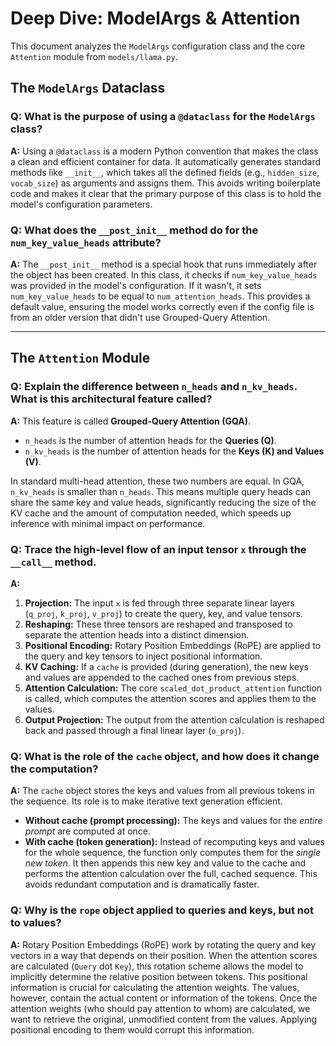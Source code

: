 # Deep Dive: ModelArgs & Attention

This document analyzes the `ModelArgs` configuration class and the core `Attention` module from `models/llama.py`.

## The `ModelArgs` Dataclass

### Q: What is the purpose of using a `@dataclass` for the `ModelArgs` class?

**A:** Using a `@dataclass` is a modern Python convention that makes the class a clean and efficient container for data. It automatically generates standard methods like `__init__`, which takes all the defined fields (e.g., `hidden_size`, `vocab_size`) as arguments and assigns them. This avoids writing boilerplate code and makes it clear that the primary purpose of this class is to hold the model's configuration parameters.

### Q: What does the `__post_init__` method do for the `num_key_value_heads` attribute?

**A:** The `__post_init__` method is a special hook that runs immediately after the object has been created. In this class, it checks if `num_key_value_heads` was provided in the model's configuration. If it wasn't, it sets `num_key_value_heads` to be equal to `num_attention_heads`. This provides a default value, ensuring the model works correctly even if the config file is from an older version that didn't use Grouped-Query Attention.

---

## The `Attention` Module

### Q: Explain the difference between `n_heads` and `n_kv_heads`. What is this architectural feature called?

**A:** This feature is called **Grouped-Query Attention (GQA)**.
* `n_heads` is the number of attention heads for the **Queries (Q)**.
* `n_kv_heads` is the number of attention heads for the **Keys (K) and Values (V)**.

In standard multi-head attention, these two numbers are equal. In GQA, `n_kv_heads` is smaller than `n_heads`. This means multiple query heads can share the same key and value heads, significantly reducing the size of the KV cache and the amount of computation needed, which speeds up inference with minimal impact on performance.

### Q: Trace the high-level flow of an input tensor `x` through the `__call__` method.

**A:**
1.  **Projection:** The input `x` is fed through three separate linear layers (`q_proj`, `k_proj`, `v_proj`) to create the query, key, and value tensors.
2.  **Reshaping:** These three tensors are reshaped and transposed to separate the attention heads into a distinct dimension.
3.  **Positional Encoding:** Rotary Position Embeddings (RoPE) are applied to the query and key tensors to inject positional information.
4.  **KV Caching:** If a `cache` is provided (during generation), the new keys and values are appended to the cached ones from previous steps.
5.  **Attention Calculation:** The core `scaled_dot_product_attention` function is called, which computes the attention scores and applies them to the values.
6.  **Output Projection:** The output from the attention calculation is reshaped back and passed through a final linear layer (`o_proj`).

### Q: What is the role of the `cache` object, and how does it change the computation?

**A:** The `cache` object stores the keys and values from all previous tokens in the sequence. Its role is to make iterative text generation efficient.
* **Without cache (prompt processing):** The keys and values for the *entire prompt* are computed at once.
* **With cache (token generation):** Instead of recomputing keys and values for the whole sequence, the function only computes them for the *single new token*. It then appends this new key and value to the cache and performs the attention calculation over the full, cached sequence. This avoids redundant computation and is dramatically faster.

### Q: Why is the `rope` object applied to queries and keys, but not to values?

**A:** Rotary Position Embeddings (RoPE) work by rotating the query and key vectors in a way that depends on their position. When the attention scores are calculated (`Query` dot `Key`), this rotation scheme allows the model to implicitly determine the relative position between tokens. This positional information is crucial for calculating the attention weights. The values, however, contain the actual content or information of the tokens. Once the attention weights (who should pay attention to whom) are calculated, we want to retrieve the original, unmodified content from the values. Applying positional encoding to them would corrupt this information.
